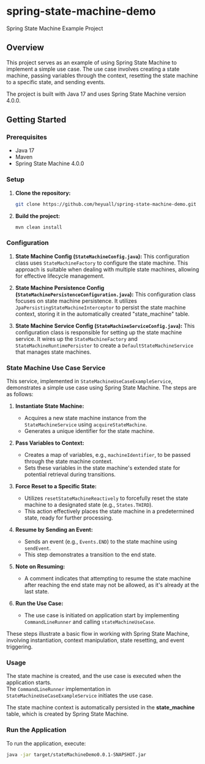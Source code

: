 # spring-state-machine-demo
Spring State Machine Example Project
## Overview

This project serves as an example of using Spring State Machine to implement a simple use case. The use case involves creating a state machine, passing variables through the context, resetting the state machine to a specific state, and sending events.

The project is built with Java 17 and uses Spring State Machine version 4.0.0.

## Getting Started

### Prerequisites

- Java 17
- Maven
- Spring State Machine 4.0.0

### Setup

1. **Clone the repository:**

   ```bash
   git clone https://github.com/heyuall/spring-state-machine-demo.git
   ```
2. **Build the project:**

   ```bash
   mvn clean install
   ```
### Configuration

1. **State Machine Config (`StateMachineConfig.java`):**
   This configuration class uses `StateMachineFactory` to configure the state machine. This approach is suitable when dealing with multiple state machines, allowing for effective lifecycle management.
  

2. **State Machine Persistence Config (`StateMachinePersistenceConfiguration.java`):**
   This configuration class focuses on state machine persistence. It utilizes `JpaPersistingStateMachineInterceptor` to persist the state machine context, storing it in the automatically created "state_machine" table.
  

3. **State Machine Service Config (`StateMachineServiceConfig.java`):**
   This configuration class is responsible for setting up the state machine service. It wires up the `StateMachineFactory` and `StateMachineRuntimePersister` to create a `DefaultStateMachineService` that manages state machines.

### State Machine Use Case Service

This service, implemented in `StateMachineUseCaseExampleService`, demonstrates a simple use case using Spring State Machine. The steps are as follows:

1. **Instantiate State Machine:**
   - Acquires a new state machine instance from the `StateMachineService` using `acquireStateMachine`.
   - Generates a unique identifier for the state machine.

2. **Pass Variables to Context:**
   - Creates a map of variables, e.g., `machineIdentifier`, to be passed through the state machine context.
   - Sets these variables in the state machine's extended state for potential retrieval during transitions.

3. **Force Reset to a Specific State:**
   - Utilizes `resetStateMachineReactively` to forcefully reset the state machine to a designated state (e.g., `States.THIRD`).
   - This action effectively places the state machine in a predetermined state, ready for further processing.

4. **Resume by Sending an Event:**
   - Sends an event (e.g., `Events.END`) to the state machine using `sendEvent`.
   - This step demonstrates a transition to the end state.

5. **Note on Resuming:**
   - A comment indicates that attempting to resume the state machine after reaching the end state may not be allowed, as it's already at the last state.

6. **Run the Use Case:**
   - The use case is initiated on application start by implementing `CommandLineRunner` and calling `stateMachineUseCase`.

These steps illustrate a basic flow in working with Spring State Machine, involving instantiation, context manipulation, state resetting, and event triggering.
  

### Usage
The state machine is created, and the use case is executed when the application starts.  
The `CommandLineRunner` implementation in `StateMachineUseCaseExampleService` initiates the use case.

The state machine context is automatically persisted in the **state_machine** table, which is created by Spring State Machine.


### Run the Application
To run the application, execute:
    
   ```bash
   java -jar target/stateMachineDemo0.0.1-SNAPSHOT.jar
   ``` 
